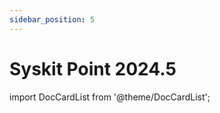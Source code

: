 ```yaml
---
sidebar_position: 5
---
```


# Syskit Point 2024.5

import DocCardList from '@theme/DocCardList';

<DocCardList />